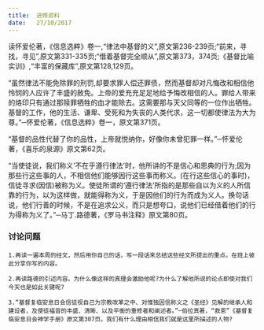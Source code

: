 ```yaml
---
title:  进修资料
date:   27/10/2017
---
```


读怀爱伦著，《信息选粹》卷一,“律法中基督的义”,原文第236-239页;“前来，寻找，寻见”,原文第331-335页;“借着基督完全顺从”,原文第373，374页;《基督比喻实训》,“丰富的保藏库”,原文第128,129页。

“虽然律法不能免除罪的刑罚,却要求罪人偿还罪债，然而基督却对凡悔改和相信他怜悯的人应许了丰盛的赦免。上帝的爱充充足足地给予悔改相信的人。罪给人带来的烙印只有通过那赎罪牺牲的血才能除去。这需要那与天父同等的一位作出牺牲。基督的工作，他的生活、谦卑、受死和为失丧的人类代求，这一切都使律法为大为尊。”─怀爱伦著，《信息选粹》卷一，原文第371页。

“基督的品性代替了你的品性，上帝就悦纳你，好像你未曾犯罪一样。”─怀爱伦著，《喜乐的泉源》原文第62页。

“当使徒说，我们称义‘不在乎遵行律法’时，他所讲的不是信心和恩典的行为;因为那些行这些事的人，不相信他们能够因行这些事而称义。(在行这些信心的事时)，信徒寻求(因信)被称为义。使徒所谓的‘遵行律法’所指的是那些自以为义的人所信靠的行为，以为这样做，就能得称为义，于是因他们的行为而成为义人。换句话说，他们行善的时候，不是在追求公义，而只是想夸口，说他们已经借着他们的行为得称为义了。”─马丁.路德著，《罗马书注释》原文第80页。

### 讨论问题

`1.再读一遍本周的经文，然后用你自己的话，写一段话来总结这些经文所提出的重点。在班上彼此分享你写的内容。`

`2.再读路德的引述内容。为什么像这样的真理会激励他呢?为什么了解他所说的论点即使对我们今天也是如此关键呢?`

`3.“基督复临安息日会信徒视自己为宗教改革之中、对惟独因信称义之《圣经》见解的继承人和建设者，及使徒福音的丰盛、清晰、以及平衡的重修者和阐述者。”─伯拉真著，“救恩”《基督复临安息日会神学手册》原文第307页。我们有什么理由相信我们就是这里所描述的人物?`
